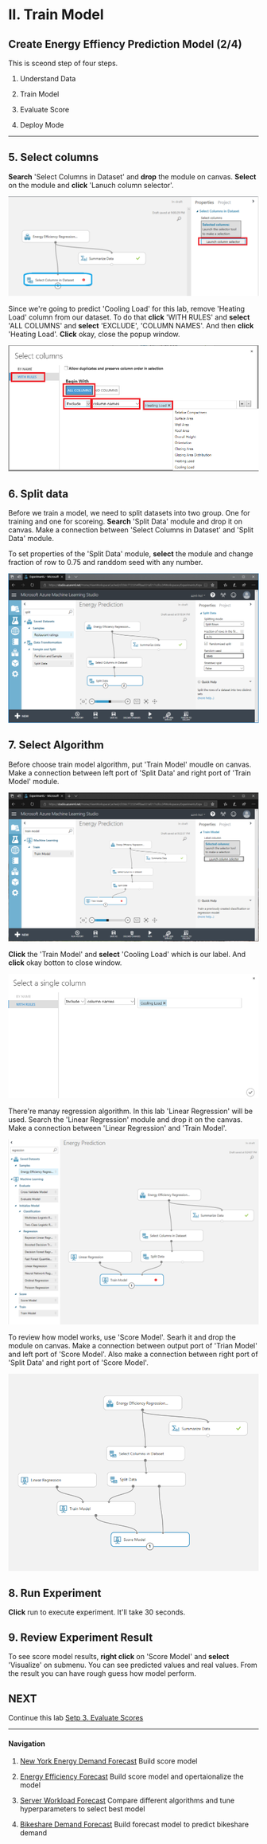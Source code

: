 # II. Train Model

## Create Energy Effiency Prediction Model (2/4)

This is sceond step of four steps.

1. Understand Data

1. Train Model

1. Evaluate Score

1. Deploy Mode 

***

## 5. Select columns

__Search__ 'Select Columns in Dataset' and __drop__ the module on canvas. __Select__ on the module and __click__ 'Lanuch column selector'.

![Train Model](../images/15.png)

Since we're going to predict 'Cooling Load' for this lab, remove 'Heating Load' column from our dataset. To do that __click__ 'WITH RULES' and __select__ 'ALL COLUMNS' and __select__ 'EXCLUDE', 'COLUMN NAMES'. And then __click__ 'Heating Load'. __Click__ okay, close the popup window.

![Train Model](../images/16.png)

## 6. Split data

Before we train a model, we need to split datasets into two group. One for training and one for scoreing. __Search__ 'Split Data' module and drop it on canvas. Make a connection between 'Select Columns in Dataset' and 'Split Data' module. 

To set properties of the 'Split Data' module,  __select__ the module and change fraction of row to 0.75 and randdom seed with any number.

![Train Model](../images/17.png)

## 7. Select Algorithm

Before choose train model algorithm, put 'Train Model' moudle on canvas. Make a connection between left port of 'Split Data' and right port of 'Train Model' module.

![Train Model](../images/18.png)

__Click__ the 'Train Model' and __select__ 'Cooling Load' which is our label. And __click__ okay botton to close window.

![Train Model](../images/20.png)

There're manay regression algorithm. In this lab 'Linear Regression' will be used. Search the 'Linear Regression' module and drop it on the canvas. Make a connection between 'Linear Regression' and 'Train Model'.

![Train Model](../images/19.png)

To review how model works, use 'Score Model'. Searh it and drop the module on canvas. Make a connection between output port of 'Trian Model' and left port of 'Score Model'. Also make a connection between right port of 'Split Data' and right port of 'Score Model'.

![Train Model](../images/21.png)

## 8. Run Experiment

__Click__ run to execute experiment. It'll take 30 seconds.

## 9. Review Experiment Result

To see score model results, __right click__ on 'Score Model' and __select__ 'Visualize' on submenu. You can see predicted values and real values. From the result you can have rough guess how model perform.

## NEXT
Continue this lab [Setp 3. Evaluate Scores](./02.03.EvaluateModel.md)

--- 

#### Navigation

1. <a href="https://github.com/xlegend1024/az-mlstudio-hol/blob/master/NYCEnergyForecast/01.01.NYCEnergyForecast.md" target="_blank">New York Energy Demand Forecast</a>
Build score model

1. <a href="https://github.com/xlegend1024/az-mlstudio-hol/blob/master/EnergyEfficiency/02.01.EnergyEfficiency.md" target="_blank">Energy Efficiency Forecast</a>
Build score model and opertaionalize the model

1. <a href="https://github.com/xlegend1024/az-mlstudio-hol/blob/master/ServerWorkloadForecast/03.01.ServerWorkLoadForecast.md" target="_blank">Server Workload Forecast</a>
Compare different algorithms and tune hyperparameters to select best model 

1. <a href="https://github.com/xlegend1024/az-mlstudio-hol/blob/master/ServerWorkloadForecast/04.01.BikeshareDemandForecast.md" target="_blank">Bikeshare Demand Forecast</a>
Build forecast model to predict bikeshare demand